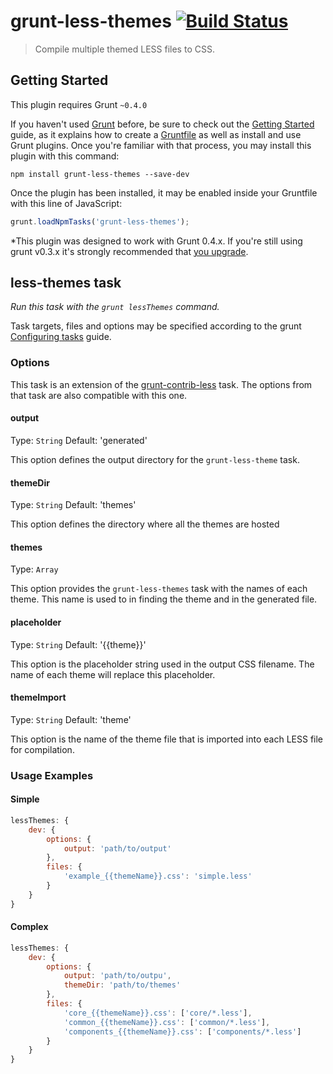# grunt-less-themes [![Build Status](https://travis-ci.org/hollandben/grunt-less-themes.png?branch=master)](https://travis-ci.org/hollandben/grunt-less-themes)

> Compile multiple themed LESS files to CSS.

## Getting Started
This plugin requires Grunt `~0.4.0`

If you haven't used [Grunt](http://gruntjs.com/) before, be sure to check out the [Getting Started](http://gruntjs.com/getting-started) guide, as it explains how to create a [Gruntfile](http://gruntjs.com/sample-gruntfile) as well as install and use Grunt plugins. Once you're familiar with that process, you may install this plugin with this command:

```shell
npm install grunt-less-themes --save-dev
```

Once the plugin has been installed, it may be enabled inside your Gruntfile with this line of JavaScript:

```js
grunt.loadNpmTasks('grunt-less-themes');
```

*This plugin was designed to work with Grunt 0.4.x. If you're still using grunt v0.3.x it's strongly recommended that [you upgrade](http://gruntjs.com/upgrading-from-0.3-to-0.4).

## less-themes task
_Run this task with the `grunt lessThemes` command._

Task targets, files and options may be specified according to the grunt [Configuring tasks](http://gruntjs.com/configuring-tasks) guide.

### Options

This task is an extension of the [grunt-contrib-less](https://github.com/gruntjs/grunt-contrib-less) task. The options from that task are also compatible with this one.

#### output
Type: `String`
Default: 'generated'

This option defines the output directory for the `grunt-less-theme` task.

#### themeDir
Type: `String`
Default: 'themes'

This option defines the directory where all the themes are hosted

#### themes
Type: `Array`

This option provides the `grunt-less-themes` task with the names of each theme. This name is used to in finding the theme and in the generated file.

#### placeholder
Type: `String`
Default: '{{theme}}'

This option is the placeholder string used in the output CSS filename. The name of each theme will replace this placeholder.

#### themeImport
Type: `String`
Default: 'theme'

This option is the name of the theme file that is imported into each LESS file for compilation.


### Usage Examples

#### Simple

```js
lessThemes: {
    dev: {
        options: {
            output: 'path/to/output'
        },
        files: {
            'example_{{themeName}}.css': 'simple.less'
        }
    }
}
```

#### Complex

```js
lessThemes: {
    dev: {
        options: {
            output: 'path/to/outpu',
            themeDir: 'path/to/themes'
        },
        files: {
            'core_{{themeName}}.css': ['core/*.less'],
            'common_{{themeName}}.css': ['common/*.less'],
            'components_{{themeName}}.css': ['components/*.less']
        }
    }
}
```